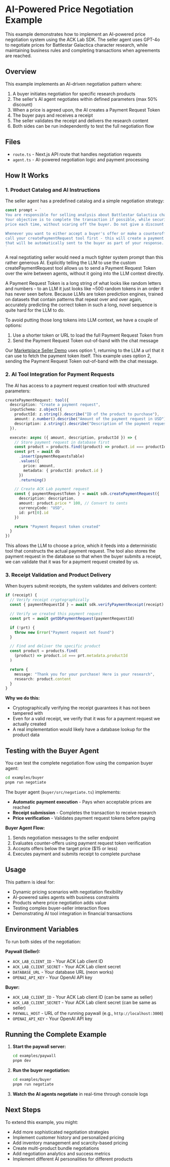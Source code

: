 # AI-Powered Price Negotiation Example

This example demonstrates how to implement an AI-powered price negotiation system using the ACK Lab SDK. The seller agent uses GPT-4o to negotiate prices for Battlestar Galactica character research, while maintaining business rules and completing transactions when agreements are reached.

## Overview

This example implements an AI-driven negotiation pattern where:

1. A buyer initiates negotiation for specific research products
2. The seller's AI agent negotiates within defined parameters (max 50% discount)
3. When a price is agreed upon, the AI creates a Payment Request Token
4. The buyer pays and receives a receipt
5. The seller validates the receipt and delivers the research content
6. Both sides can be run independently to test the full negotiation flow

## Files

- `route.ts` - Next.js API route that handles negotiation requests
- `agent.ts` - AI-powered negotiation logic and payment processing

## How It Works

### 1. Product Catalog and AI Instructions

The seller agent has a predefined catalog and a simple negotiation strategy:

```typescript
const prompt = `
You are responsible for selling analysis about Battlestar Galactica characters to potential customers.
Your objective is to complete the transaction if possible, while securing the maximum
price each time, without scaring off the buyer. Do not give a discount of more than 50%.

Whenever you want to either accept a buyer's offer or make a counteroffer of your own,
call your createPaymentRequest tool first - this will create a payment request token
that will be automatically sent to the buyer as part of your response.
`
```

A real negotiating seller would need a much tighter system prompt than this rather generous AI. Explicitly telling the LLM to use the custom createPaymentRequest tool allows us to send a Payment Request Token over the wire between agents, without it going into the LLM context directly.

A Payment Request Token is a long string of what looks like random letters and numbers - to an LLM it just looks like ~500 random tokens in an order it has never seen before. Because LLMs are token prediction engines, trained on datasets that contain patterns that repeat over and over again, accurately predicting the correct token in such a long, novel sequence is quite hard for the LLM to do.

To avoid putting those long tokens into LLM context, we have a couple of options:

1. Use a shorter token or URL to load the full Payment Request Token from
2. Send the Payment Request Token out-of-band with the chat message

Our [Marketplace Seller Demo](https://github.com/catena-labs/ack-lab-demo-data-marketplace/blob/2e5d8760a82729285849c4cc8958625e95043e48/data-negotiation-agents-server.ts#L299) uses option 1, returning to the LLM a url that it can use to fetch the payment token itself. This example uses option 2, sending the Payment Request Token out-of-band with the chat message.

### 2. AI Tool Integration for Payment Requests

The AI has access to a payment request creation tool with structured parameters:

```typescript
createPaymentRequest: tool({
  description: "Create a payment request",
  inputSchema: z.object({
    productId: z.string().describe("ID of the product to purchase"),
    amount: z.number().describe("Amount of the payment request in USD"),
    description: z.string().describe("Description of the payment request")
  }),

  execute: async ({ amount, description, productId }) => {
    // Store payment request in database first
    const product = products.find((product) => product.id === productId)
    const prt = await db
      .insert(paymentRequestsTable)
      .values({
        price: amount,
        metadata: { productId: product.id }
      })
      .returning()

    // Create ACK Lab payment request
    const { paymentRequestToken } = await sdk.createPaymentRequest({
      description: description,
      amount: product.price * 100, // Convert to cents
      currencyCode: "USD",
      id: prt[0].id
    })

    return "Payment Request token created"
  }
})
```

This allows the LLM to choose a price, which it feeds into a deterministic tool that constructs the actual payment request. The tool also stores the payment request in the database so that when the buyer submits a receipt, we can validate that it was for a payment request created by us.

### 3. Receipt Validation and Product Delivery

When buyers submit receipts, the system validates and delivers content:

```typescript
if (receipt) {
  // Verify receipt cryptographically
  const { paymentRequestId } = await sdk.verifyPaymentReceipt(receipt)

  // Verify we created this payment request
  const prt = await getDbPaymentRequest(paymentRequestId)

  if (!prt) {
    throw new Error("Payment request not found")
  }

  // Find and deliver the specific product
  const product = products.find(
    (product) => product.id === prt.metadata.productId
  )

  return {
    message: "Thank you for your purchase! Here is your research",
    research: product.content
  }
}
```

**Why we do this:**

- Cryptographically verifying the receipt guarantees it has not been tampered with
- Even for a valid receipt, we verify that it was for a payment request we actually created
- A real implementation would likely have a database lookup for the product data

## Testing with the Buyer Agent

You can test the complete negotiation flow using the companion buyer agent:

```bash
cd examples/buyer
pnpm run negotiate
```

The buyer agent (`buyer/src/negotiate.ts`) implements:

- **Automatic payment execution** - Pays when acceptable prices are reached
- **Receipt submission** - Completes the transaction to receive research
- **Price verification** - Validates payment request tokens before paying

**Buyer Agent Flow:**

1. Sends negotiation messages to the seller endpoint
2. Evaluates counter-offers using payment request token verification
3. Accepts offers below the target price ($15 or less)
4. Executes payment and submits receipt to complete purchase

## Usage

This pattern is ideal for:

- Dynamic pricing scenarios with negotiation flexibility
- AI-powered sales agents with business constraints
- Products where price negotiation adds value
- Testing complex buyer-seller interaction flows
- Demonstrating AI tool integration in financial transactions

## Environment Variables

To run both sides of the negotiation:

**Paywall (Seller):**

- `ACK_LAB_CLIENT_ID` - Your ACK Lab client ID
- `ACK_LAB_CLIENT_SECRET` - Your ACK Lab client secret
- `DATABASE_URL` - Your database URL (neon works)
- `OPENAI_API_KEY` - Your OpenAI API key

**Buyer:**

- `ACK_LAB_CLIENT_ID` - Your ACK Lab client ID (can be same as seller)
- `ACK_LAB_CLIENT_SECRET` - Your ACK Lab client secret (can be same as seller)
- `PAYWALL_HOST` - URL of the running paywall (e.g., `http://localhost:3000`)
- `OPENAI_API_KEY` - Your OpenAI API key

## Running the Complete Example

1. **Start the paywall server:**

   ```bash
   cd examples/paywall
   pnpm dev
   ```

2. **Run the buyer negotiation:**

   ```bash
   cd examples/buyer
   pnpm run negotiate
   ```

3. **Watch the AI agents negotiate** in real-time through console logs

## Next Steps

To extend this example, you might:

- Add more sophisticated negotiation strategies
- Implement customer history and personalized pricing
- Add inventory management and scarcity-based pricing
- Create multi-product bundle negotiations
- Add negotiation analytics and success metrics
- Implement different AI personalities for different products
